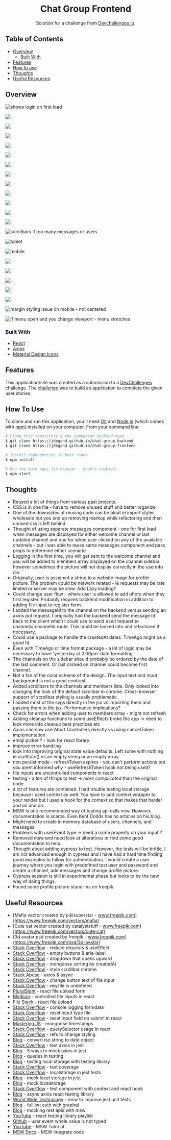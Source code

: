 <h1 align="center">Chat Group Frontend</h1>

<div align="center">
   Solution for a challenge from  <a href="https://legacy.devchallenges.io/challenges/UgCqszKR7Q7oqb4kRfI0" target="_blank">Devchallenges.io</a>.
</div>

## Table of Contents

- [Overview](#overview)
  - [Built With](#built-with)
- [Features](#features)
- [How to use](#how-to-use)
- [Thoughts](#thoughts)
- [Useful Resources](#useful-resources)

## Overview

![](chat-group-sign-in.png "shows login on first load")

![](chat-group-register.png)

![](chat-group-channels-view.png)

![](chat-group-channel-view.png)

![](chat-group-channels-search.png)

![](chat-group-channels-modal.png)

![](chat-group-new-channel-created.png)

![](chat-group-new-channel-add-message.png)

![](chat-group-new-channel-message-added.png)

![](chat-group-channels-user-modal.png)

![](chat-group-change-profile-pic-view.png)

![](chat-group-profile-pic-change-staged.png)

![](chat-group-profile-pic-changed.png)

![](chat-group-scrollbars.png "scrollbars if too many messages or users")

![](chat-group-tablet.png "tablet")

![](chat-group-mobile.png "mobile")

![](chat-group-mobile-channels.png)

![](chat-group-mobile-add-new-channel.png)

![](chat-group-mobile-search.png)

![](chat-group-mobile-sidepanel-open.png)

![](chat-group-mobile-modal.png)

![](chat-group-mobile-change-profile-pic.png "margin styling issue on mobile - not centered")

![](chat-group-panel-open-change-viewport-size.png "if menu open and you change viewport - menu stretches")

### Built With

- [React](https://reactjs.org)
- [Axios](https://axios-http.com)
- [Material Design Icons](https://materialdesignicons.com)

## Features

This application/site was created as a submission to a [DevChallenges](https://devchallenges.io/challenges) challenge. The [challenge](https://legacy.devchallenges.io/challenges/UgCqszKR7Q7oqb4kRfI0) was to build an application to complete the given user stories.

## How To Use

To clone and run this application, you'll need [Git](https://git-scm.com) and [Node.js](https://nodejs.org/en/download/) (which comes with [npm](http://npmjs.com)) installed on your computer. From your command line:

```bash
# Clone this repository & the companion backend repo
$ git clone https://jdegand.github.io/chat-group-backend
$ git clone https://jdegand.github.io/chat-group-frontend

# Install dependencies in both repos
$ npm install

# Run the both apps (in browser - enable cookies)
$ npm start
```

## Thoughts

- Reused a lot of things from various past projects.  
- CSS is in one file - have to remove unused stuff and better organize
- One of the downsides of reusing code can be bloat ie import styles wholesale but you end up removing markup while refactoring and then unused css is left behind.
- Thought of using separate messages component - one for first load when messages are displayed for either welcome channel or last updated channel and one for when user clicked on any of the available channels - but I was able to reuse same messages component and pass props to determine either scenario
- Logging in the first time, you will get sent to the welcome channel and you will be added to members array displayed on the channel sidebar however sometimes the picture will not display correctly in the userinfo div.  
- Originally, user is assigned a string to a website image for profile picture.  The problem could be network related - ie requests may be rate limited or server may be slow.  Add Lazy loading? 
- Could change user flow - where user is allowed to add photo when they first register.  Probably requires backend modification in addition to adding file input to register form.  
- I added the messageId to the channel on the backend versus sending an axios put request.  I originally had the backend send the message Id back to the client which I could use to send a put request to channels/:channelId route.  This could be looked into and refactored if necessary. 
- Could use a package to handle the createdAt dates.  TimeAgo might be a good fit.  
- Even with TimeAgo or time format package - a lot of logic may be necessary to have 'yesterday at 2:00pm' date formatting 
- The channels on the sidebar should probably be ordered by the date of the last comment.  Or last clicked on channel could become first channel.
- Not a fan of the color scheme of the design.  The input text and input background is not a great contrast.
- Added scrollbars to the channels and members lists.  Only looked into changing the look of the default scrollbar in chrome.  Cross-browser support of scrollbar styling is usually problematic.
- I added most of the svgs directly in the jsx vs importing them and passing them to the jsx.  Performance implications?
- Check for errors when adding user to members array - might not refresh 
- Adding cleanup functions to some useEffects broke the app -> need to look more into cleanup best practices etc
- Axios can now use Abort Controllers directly vs using cancelToken implementation.   
- emoji picker ? - look for react library
- improve error handling
- look into improving original state value defaults.  Left some with nothing ie useState() vs an empty string or an empty array 
- non persist mode - refreshToken expires - you can't perform actions but you arent informed why - useRefreshToken hook not being used?
- file inputs are uncontrolled components in react
- testing - a *ton* of things to test -> *more complicated* than the original code. 
- a lot of features are combined.  I had trouble testing local storage because I used context as well.   You have to add context wrapper to your render but I used a hook for the context so that makes that harder and on and on.
- MSW is one recommended way of testing api calls now. However, documentation is scarce.  Even Kent Dodds has no articles on his blog.     
- Might need to create in memory database of users, channels, and messages 
- Problems with userEvent.type -> need a name property on your input ?
- Removed msw and need look at alteratives or find some good documentation to help.
- Thought about adding cypress to test.  However, the tests will be brittle.  I am not advanced enough in cypress and I have had a hard time finding good examples to follow for authentication.  I would create a user journey where you login with predefined test user and password and create a channel, add messages and change profile picture.   
- Cypress session is still in experimental phase but looks to be the new way of doing things.
- Found some profile picture stand-ins on freepik.  

## Useful Resources

- [Mafia vector created by pikisuperstar - www.freepik.com](https://www.freepik.com/vectors/mafia)
- [Cute cat vector created by catalyststuff - www.freepik.com](https://www.freepik.com/vectors/cute-cat)
- [3d avatar psd created by freepik - www.freepik.com](https://www.freepik.com/psd/3d-avatar)
- [Stack Overflow](https://stackoverflow.com/questions/71300460/how-to-stop-useeffect-from-making-so-many-requests-empty-dependencies-dont-wor) - reduce requests & useEffect
- [Stack Overflow](https://stackoverflow.com/questions/34820841/button-with-icon-labelled-with-aria-label-still-an-empty-button-error) - empty buttons & aria-label
- [Stack Overflow](https://stackoverflow.com/questions/7814186/drop-down-menu-that-opens-up-upward-with-pure-css) - dropdown that opens upward
- [Stack Overflow](https://stackoverflow.com/questions/67264632/mongoose-sorting-by-createdat) - mongoose sorting by createdAt
- [Stack Overflow](https://stackoverflow.com/questions/9664325/style-the-scrollbar-with-css-in-google-chrome-webkit) - style scrollbar chrome
- [Stack Abuse](https://stackabuse.com/making-asynchronous-http-requests-in-javascript-with-axios/) - axios & async
- [Stack Overflow](https://stackoverflow.com/questions/1944267/how-to-change-the-button-text-of-input-type-file) - change button text of file input
- [Stack Overflow](https://stackoverflow.com/questions/71709104/req-file-is-undefined-react-js-and-multer) - req.file is undefined
- [PluralSight](https://www.pluralsight.com/guides/how-to-use-a-simple-form-submit-with-files-in-react) - react file upload form
- [Medium](https://medium.com/trabe/controlled-file-input-components-in-react-3f0d42f901b8) - controlled file inputs in react
- [File Stack](https://www.filestack.com/fileschool/react/react-file-upload/) - react file upload
- [Stack Overflow](https://stackoverflow.com/questions/40062477/formdata-append-not-working) - console logging formdata
- [Stack Overflow](https://stackoverflow.com/questions/20549241/how-to-reset-input-type-file) - reset input type file
- [Stack Overflow](https://stackoverflow.com/questions/43922508/clear-and-reset-form-input-fields) - reset input field on submit in react
- [Mastering JS](https://masteringjs.io/tutorials/mongoose/timestamps) - mongoose timestamps
- [Stack Overflow](https://stackoverflow.com/questions/59198952/using-document-queryselector-in-react-should-i-use-refs-instead-how) - querySelector usage in react
- [Stack Overflow](https://stackoverflow.com/questions/39597804/how-i-can-use-refs-to-change-styling-class-in-reactjs) - refs to change styling
- [Blog](https://bobbyhadz.com/blog/javascript-convert-iso-string-to-date-object#:~:text=Use%20the%20Date()%20constructor,will%20return%20a%20Date%20object.) - convert iso string to date object
- [Stack Overflow](https://stackoverflow.com/questions/45016033/how-do-i-test-axios-in-jest) - test axios in jest
- [Blog](https://vhudyma-blog.eu/3-ways-to-mock-axios-in-jest/) - 3 ways to mock axios in jest
- [Blog](https://timdeschryver.dev/blog/making-sure-youre-using-the-correct-query#byrole-provides-a-solution-to) - queries in testing
- [Blog](https://javascript.plainenglish.io/testing-local-storage-with-testing-library-580f74e8805b) - testing local storage with testing library
- [Stack Overflow](https://stackoverflow.com/questions/57034062/why-code-coverage-in-react-app-is-empty-tried-using-npm-run-test-coverage) - test coverage
- [Stack Overflow](https://stackoverflow.com/questions/32911630/how-do-i-deal-with-localstorage-in-jest-tests) - localstorage in jest tests
- [Blog](https://robertmarshall.dev/blog/how-to-mock-local-storage-in-jest-tests/) - mock local storage in jest
- [Blog](https://bholmes.dev/blog/mocking-browser-apis-fetch-localstorage-dates-the-easy-way-with-jest/) - mock localstorage
- [Stack Overflow](https://stackoverflow.com/questions/65728677/test-component-with-context-and-react-hook) - test component with context and react hook
- [Blog](https://www.leighhalliday.com/async-axios-react-testing-library) - async axios react testing library
- [World Wide Technology](https://www.wwt.com/article/using-mock-service-worker-to-improve-jest-unit-tests) - msw to improve jest unit tests
- [Blog](https://javascript.plainenglish.io/full-jwt-based-auth-implementation-for-your-react-apps-using-a-graphql-api-a8b83ad285f5) - full jwt auth with graphql
- [Blog](https://frontend-digest.com/mocking-rest-apis-with-msw-af2353012daa) - mocking rest apis with msw
- [YouTube](https://www.youtube.com/playlist?list=PLIGDNOJWiL182w2gKS5TsDuO6PZkJa0tK) - react testing library playlist
- [Github](https://github.com/testing-library/user-event/issues/533) - user event whole value is not typed
- [YouTube](https://www.youtube.com/watch?v=6jKBLaMUD0Q) - MSW Tutorial
- [MSW Docs](https://mswjs.io/docs/getting-started/integrate/node) - MSW integrate node
